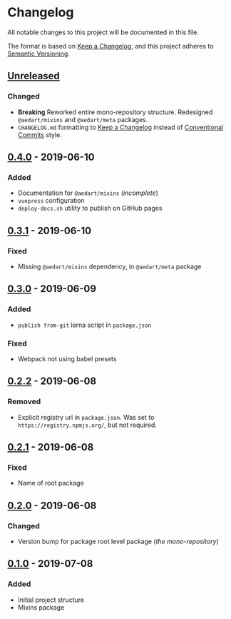 # Changelog

All notable changes to this project will be documented in this file.

The format is based on [Keep a Changelog](https://keepachangelog.com/en/1.0.0/),
and this project adheres to [Semantic Versioning](https://semver.org/spec/v2.0.0.html).

## [Unreleased]

### Changed

* **Breaking** Reworked entire mono-repository structure. Redesigned `@aedart/mixins` and `@aedart/meta` packages.
* `CHANGELOG.md` formatting to [Keep a Changelog](https://keepachangelog.com/en/1.0.0/) instead of [Conventional Commits](https://www.conventionalcommits.org/en/v1.0.0/) style.

## [0.4.0] - 2019-06-10

### Added 

* Documentation for `@aedart/mixins` (_incomplete_)
* `vuepress` configuration
* `deploy-docs.sh` utility to publish on GitHub pages

## [0.3.1] - 2019-06-10

### Fixed

* Missing `@aedart/mixins` dependency, in `@aedart/meta` package

## [0.3.0] - 2019-06-09

### Added

* `publish from-git` lerna script in `package.json`

### Fixed

* Webpack not using babel presets

## [0.2.2] - 2019-06-08

### Removed

* Explicit registry url in `package.json`. Was set to `https://registry.npmjs.org/`, but not required.

## [0.2.1] - 2019-06-08

### Fixed

* Name of root package

## [0.2.0] - 2019-06-08

### Changed

* Version bump for package root level package (_the mono-repository_)

## [0.1.0] - 2019-07-08

### Added

* Initial project structure
* Mixins package

[unreleased]: https://github.com/aedart/symbi/compare/v0.4.0...HEAD
[0.4.0]: https://github.com/aedart/symbi/compare/v0.3.1...v0.4.0
[0.3.1]: https://github.com/aedart/symbi/compare/v0.3.0...v0.3.1
[0.3.0]: https://github.com/aedart/symbi/compare/v0.2.2...v0.3.0
[0.2.2]: https://github.com/aedart/symbi/compare/v0.2.1...v0.2.2
[0.2.1]: https://github.com/aedart/symbi/compare/v0.2.0...v0.2.1
[0.2.0]: https://github.com/aedart/symbi/compare/0.1.0...v0.2.0
[0.1.0]: https://github.com/aedart/symbi/tree/0.1.0
